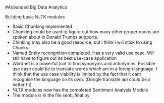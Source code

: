 #Advanced Big Data Analytics

Building basic NLTK modules

- Basic Chunking implemented
- Chunking could be used to figure out how many other proper nouns are spoken about 
in Donald Trumps supports.
- Chinking may also be a good resource, but i think i will stick to using Chunks
- Named Entity recongnition completed. Has a very valid use case. Will 
still have to figure out its best use-case application
- Wordnet is a powerful tool to find synonyms and antonymns. Possible use 
case could be to translate words which are in a foreign language. I think 
that the use case viability is limited by the fact that it cant recognise the 
language on its own. (Google translate api could be a better fit)
- NLTK modules now has the completed Sentiment Analysis Module
- The module is in the file senti_final.py 

